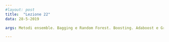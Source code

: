 ```yaml
---
#layout: post
title:  "Lezione 22"
data: 28-5-2019

args: Metodi ensemble. Bagging e Random Forest. Boosting. Adaboost e Gradient Boosting

---
```



